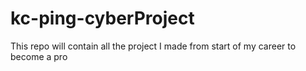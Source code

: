 # kc-ping-cyberProject
This repo will contain all the project I made from start of my career to become a pro
